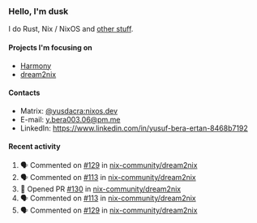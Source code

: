 ### Hello, I'm dusk

I do Rust, Nix / NixOS and [other stuff](https://yusdacra.gitlab.io/about).

#### Projects I'm focusing on

- [Harmony](https://harmonyapp.io)
- [dream2nix](https://github.com/nix-community/dream2nix)

#### Contacts

- Matrix: [@yusdacra:nixos.dev](https://matrix.to/#/@yusdacra:nixos.dev)
- E-mail: y.bera003.06@pm.me
- LinkedIn: https://www.linkedin.com/in/yusuf-bera-ertan-8468b7192

#### Recent activity

<!--START_SECTION:activity-->
1. 🗣 Commented on [#129](https://github.com/nix-community/dream2nix/issues/129) in [nix-community/dream2nix](https://github.com/nix-community/dream2nix)
2. 🗣 Commented on [#113](https://github.com/nix-community/dream2nix/issues/113) in [nix-community/dream2nix](https://github.com/nix-community/dream2nix)
3. 💪 Opened PR [#130](https://github.com/nix-community/dream2nix/pull/130) in [nix-community/dream2nix](https://github.com/nix-community/dream2nix)
4. 🗣 Commented on [#113](https://github.com/nix-community/dream2nix/issues/113) in [nix-community/dream2nix](https://github.com/nix-community/dream2nix)
5. 🗣 Commented on [#129](https://github.com/nix-community/dream2nix/issues/129) in [nix-community/dream2nix](https://github.com/nix-community/dream2nix)
<!--END_SECTION:activity-->

